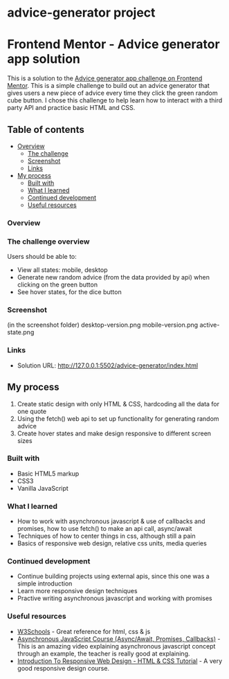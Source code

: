 # advice-generator project

# Frontend Mentor - Advice generator app solution

This is a solution to the [Advice generator app challenge on Frontend Mentor](https://www.frontendmentor.io/challenges/advice-generator-app-QdUG-13db).
This is a simple challenge to build out an advice generator that gives users a new piece of advice every time they click the green random cube button. I chose this challenge to help learn how to interact with a third party API and practice basic HTML and CSS.

## Table of contents

- [Overview](#overview)
  - [The challenge](#the-challenge)
  - [Screenshot](#screenshot)
  - [Links](#links)
- [My process](#my-process)
  - [Built with](#built-with)
  - [What I learned](#what-i-learned)
  - [Continued development](#continued-development)
  - [Useful resources](#useful-resources)

### Overview

### The challenge overview

Users should be able to:

- View all states: mobile, desktop
- Generate new random advice (from the data provided by api) when clicking on the green button
- See hover states, for the dice button

### Screenshot

(in the screenshot folder)
desktop-version.png
mobile-version.png
active-state.png

### Links

- Solution URL: http://127.0.0.1:5502/advice-generator/index.html

## My process

1. Create static design with only HTML & CSS, hardcoding all the data for one quote
2. Using the fetch() web api to set up functionality for generating random advice
3. Create hover states and make design responsive to different screen sizes

### Built with

- Basic HTML5 markup
- CSS3
- Vanilla JavaScript

### What I learned

- How to work with asynchronous javascript & use of callbacks and promises, how to use fetch() to make an api call, async/await
- Techniques of how to center things in css, although still a pain
- Basics of responsive web design, relative css units, media queries

### Continued development

- Continue building projects using external apis, since this one was a simple introduction
- Learn more responsive design techniques
- Practive writing asynchronous javascript and working with promises

### Useful resources

- [W3Schools](https://www.w3schools.com) - Great reference for html, css & js
- [Asynchronous JavaScript Course (Async/Await, Promises, Callbacks)](https://youtu.be/ZYb_ZU8LNxs) - This is an amazing video explaining asynchronous javascript concept through an example, the teacher is really good at explaining.
- [Introduction To Responsive Web Design - HTML & CSS Tutorial](https://youtu.be/srvUrASNj0s) - A very good responsive design course.
